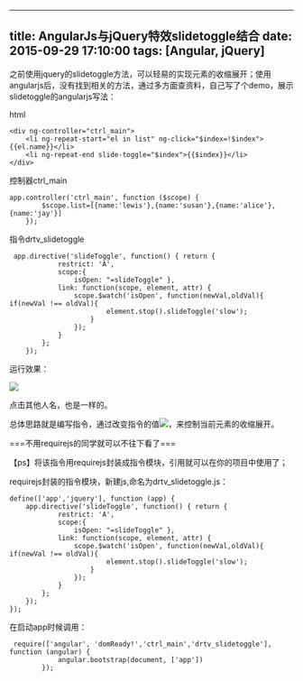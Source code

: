---title: AngularJs与jQuery特效slidetoggle结合date: 2015-09-29 17:10:00tags: [Angular, jQuery]---之前使用jquery的slidetoggle方法，可以轻易的实现元素的收缩展开；使用angularjs后，没有找到相关的方法，通过多方面查资料，自己写了个demo，展示slidetoggle的angularjs写法：

html

```
<div ng-controller="ctrl_main">
    <li ng-repeat-start="el in list" ng-click="$index=!$index">{{el.name}}</li>
    <li ng-repeat-end slide-toggle="$index">{{$index}}</li>
</div>
```

控制器ctrl_main

```
app.controller('ctrl_main', function ($scope) {
        $scope.list=[{name:'lewis'},{name:'susan'},{name:'alice'},{name:'jay'}]
    });
```

指令drtv_slidetoggle

```
 app.directive('slideToggle', function() { return {
            restrict: 'A',
            scope:{
                isOpen: "=slideToggle" },
            link: function(scope, element, attr) {
                scope.$watch('isOpen', function(newVal,oldVal){ if(newVal !== oldVal){
                        element.stop().slideToggle('slow');
                    }
                });
            }
        };
    });
```

运行效果：

![](https://ws1.sinaimg.cn/large/83900b4egw1f9yh3pkrm5j20c705caav.jpg)

点击其他人名，也是一样的。

总体思路就是编写指令，通过改变指令的值![](https://ws2.sinaimg.cn/large/83900b4egw1f9yh3pdvz6j204800jweb.jpg)，来控制当前元素的收缩展开。

===不用requirejs的同学就可以不往下看了===

【ps】将该指令用requirejs封装成指令模块，引用就可以在你的项目中使用了；

requirejs封装的指令模块，新建js,命名为drtv_slidetoggle.js：

```
define(['app','jquery'], function (app) {
    app.directive('slideToggle', function() { return {
            restrict: 'A',
            scope:{
                isOpen: "=slideToggle" },
            link: function(scope, element, attr) {
                scope.$watch('isOpen', function(newVal,oldVal){ if(newVal !== oldVal){
                        element.stop().slideToggle('slow');
                    }
                });
            }
        };
    });
});
```

在启动app时候调用：

```
 require(['angular', 'domReady!','ctrl_main','drtv_slidetoggle'], function (angular) {
            angular.bootstrap(document, ['app'])
        });
```